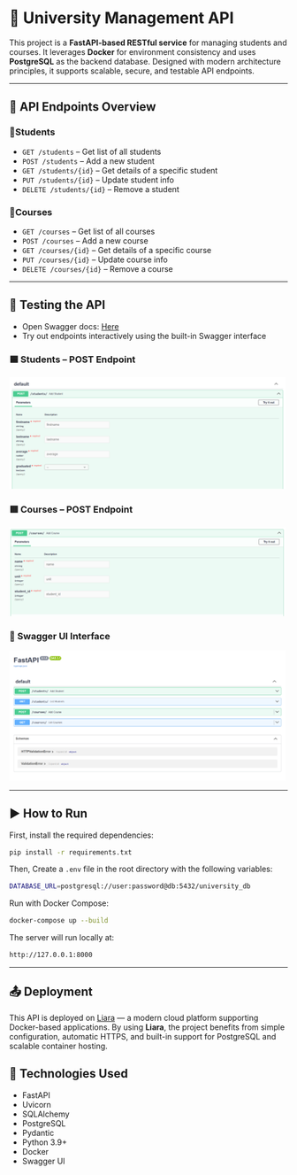# 📘 University Management API

This project is a **FastAPI-based RESTful service** for managing students and courses. It leverages **Docker** for environment consistency and uses **PostgreSQL** as the backend database. Designed with modern architecture principles, it supports scalable, secure, and testable API endpoints.

---
## 📂 API Endpoints Overview

### 🔹Students
- `GET /students` – Get list of all students
- `POST /students` – Add a new student
- `GET /students/{id}` – Get details of a specific student
- `PUT /students/{id}` – Update student info
- `DELETE /students/{id}` – Remove a student

### 🔹Courses
- `GET /courses` – Get list of all courses
- `POST /courses` – Add a new course
- `GET /courses/{id}` – Get details of a specific course
- `PUT /courses/{id}` – Update course info
- `DELETE /courses/{id}` – Remove a course

---

## 🧪 Testing the API

- Open Swagger docs: [Here](http://localhost:8000/docs)
- Try out endpoints interactively using the built-in Swagger interface

### 🟦 Students – POST Endpoint
<img src="Docs/2.png" width= "500">

### 🟥 Courses – POST Endpoint
<img src="Docs/3.png" width= "500">

### 🔧 Swagger UI Interface
<img src="Docs/1.png" width= "500">

---

## ▶️ How to Run

First, install the required dependencies:

```bash
pip install -r requirements.txt
```

Then, Create a `.env` file in the root directory with the following variables:

```bash
DATABASE_URL=postgresql://user:password@db:5432/university_db
```

Run with Docker Compose:

```bash
docker-compose up --build
```
The server will run locally at:

```bash
http://127.0.0.1:8000
```

---
## 📤 Deployment

This API is deployed on [Liara](https://liara.ir/) — a modern cloud platform supporting Docker-based applications. By using **Liara**, the project benefits from simple configuration, automatic HTTPS, and built-in support for PostgreSQL and scalable container hosting.

## 🧪 Technologies Used

- FastAPI
- Uvicorn
- SQLAlchemy
- PostgreSQL
- Pydantic
- Python 3.9+
- Docker
- Swagger UI 
